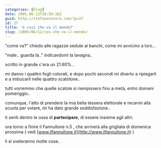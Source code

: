 ```yaml
---
categories: [blog]
date: 2005-06-12T20:59:16Z
guid: http://stefanocecere.com/?p=27
id: 27
title: 'è così che va il mondo?'
slug: /2005/06/12/cos-che-va-il-mondo/
---
```


"come va?" chiedo alle ragazze sedute ai banchi, come mi avvicino a loro…
  
"male.. guarda là.." indicandomi la lavagna..

scritto in grande c'era un 21.60%..

mi danno i quattro fogli colorati, e dopo pochi secondi mi diverto a ripiegarli e a imbucarli nelle quattro scatolone..
  
tutti vorremmo che quelle scatole si riempissero fino a metà, entro domani pomeriggio..

comunque, l'atto di prendere la mia bella tessera elettorale e recarmi alla scuola per votare, mi ha dato grande soddisfazione..

ti senti dentro le ossa di <span style="font-weight: bold">partecipare</span>, di essere insieme agli altri.

ora torno a finire il Fannullone n.5 , che arriverà alla grigliata di domenica prossima ( vedi [www.ilfannullone.it](http://www.ilfannullone.it) )
  
lì si sveleranno molte cose..